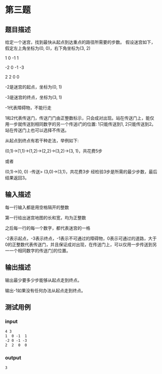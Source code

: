 # 第三题

## 题目描述

给定一个迷宫，找到最快从起点到达重点的路径所需要的步数。
假设迷宫如下，假定左上角坐标为(0, 0)，右下角坐标为(3, 2)

1  0 -1  1

-2 0 -1 -3

2  2  0  0

-2是迷宫的起点，坐标为(0, 1)

-3是迷宫的终点，坐标为(3, 1)

-1代表障碍物，不能行走

1和2代表传送门，传送门门由正整数标示，只会成对出现。站在传送门上，能仅用一步就传送到相同数字的另一个传送i门的位置: 1只能传送到1, 2只能传送到2。站在传送门上也可以选择不传送。

从起点到终点有若干种走法，举例如下:

(0,1)->(1,1)->(1,2)->(2,2)->(3,2)->(3, 1)，共花费5步

或者

(0,1)->(0, 0) -传送> (3,0)->(3,1)，共花费3步
经检验3步是所需的最少步数，最后结果返回3。

## 输入描述

每一行输入都是用空格隔开的整数

第一行给出迷宫地图的长和宽，均为正整数

之后每一行的每一个数字，都代表迷宫的一格

-2表示起点，-3表示终点，-1表示不可通过的障碍物，0表示可通过的道路，大于0的正整数代表传送门，并且保证成对出现，在传送门上，可以仅用一步传送到另一一个相同数字的传送门]的位置。

## 输出描述

输出最少要多少步能够从起点走到终点。

输出-1如果没有任何办法从起点走到终点。

## 测试用例

### input

```txt
4 3
1  0 -1  1
-2 0 -1 -3
2  2  0  0
```

### output

```txt
3
```
